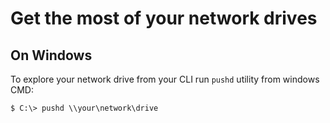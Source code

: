 # Get the most of your network drives
## On Windows
To explore your network drive from your CLI run `pushd` utility from windows CMD:
```
$ C:\> pushd \\your\network\drive
```